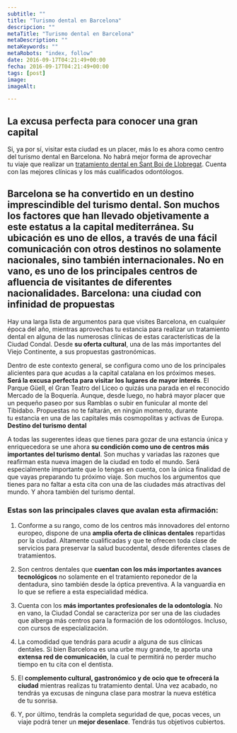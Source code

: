 ```yaml
---
subtitle: ""
title: "Turismo dental en Barcelona"
descripcion: ""
metaTitle: "Turismo dental en Barcelona"
metaDescription: ""
metaKeywords: ""
metaRobots: "index, follow"
date: 2016-09-17T04:21:49+00:00
fecha: 2016-09-17T04:21:49+00:00
tags: [post]
image: 
imageAlt: 

---
```



La excusa perfecta para conocer una gran capital
----


Si, ya por sí, visitar esta ciudad es un placer, más lo es ahora como centro del turismo dental en Barcelona. No habrá mejor forma de aprovechar tu viaje que realizar un [tratamiento dental en Sant Boi de Llobregat](http://centredentalbaste.com/). Cuenta con las mejores clínicas y los más cualificados odontólogos.

Barcelona se ha convertido en un destino imprescindible del turismo dental. Son muchos los factores que han llevado objetivamente a este estatus a la capital mediterránea. Su ubicación es uno de ellos, a través de una **fácil comunicación con otros destinos** no solamente nacionales, sino también internacionales. No en vano, es uno de los principales centros de afluencia de visitantes de diferentes nacionalidades.
**Barcelona: una ciudad con infinidad de propuestas**
-


Hay una larga lista de argumentos para que visites Barcelona, en cualquier época del año, mientras aprovechas tu estancia para realizar un tratamiento dental en alguna de las numerosas clínicas de estas características de la Ciudad Condal. Desde **su oferta cultural**, una de las más importantes del Viejo Continente, a sus propuestas gastronómicas.

Dentro de este contexto general, se configura como uno de los principales alicientes para que acudas a la capital catalana en los próximos meses. **Será la excusa perfecta para visitar los lugares de mayor interés**. El Parque Güell, el Gran Teatro del Liceo o quizás una parada en el reconocido Mercado de la Boquería. Aunque, desde luego, no habrá mayor placer que un pequeño paseo por sus Ramblas o subir en funicular al monte del Tibidabo. Propuestas no te faltarán, en ningún momento, durante tu estancia en una de las capitales más cosmopolitas y activas de Europa.
**Destino del turismo dental**


A todas las sugerentes ideas que tienes para gozar de una estancia única y enriquecedora se une ahora **su condición como uno de centros más importantes del turismo dental**. Son muchas y variadas las razones que reafirman esta nueva imagen de la ciudad en todo el mundo. Será especialmente importante que lo tengas en cuenta, con la única finalidad de que vayas preparando tu próximo viaje. Son muchos los argumentos que tienes para no faltar a esta cita con una de las ciudades más atractivas del mundo. Y ahora también del turismo dental.
### Estas son las principales claves que avalan esta afirmación:


1. Conforme a su rango, como de los centros más innovadores del entorno europeo, dispone de una **amplia oferta de clínicas dentales** repartidas por la ciudad. Altamente cualificadas y que te ofrecen toda clase de servicios para preservar la salud bucodental, desde diferentes clases de tratamientos.

2. Son centros dentales que **cuentan con los más importantes avances tecnológicos** no solamente en el tratamiento reponedor de la dentadura, sino también desde la óptica preventiva. A la vanguardia en lo que se refiere a esta especialidad médica.

3. Cuenta con los **más importantes profesionales de la odontología**. No en vano, la Ciudad Condal se caracteriza por ser una de las ciudades que alberga más centros para la formación de los odontólogos. Incluso, con cursos de especialización.

4. La comodidad que tendrás para acudir a alguna de sus clínicas dentales. Si bien Barcelona es una urbe muy grande, te aporta una **extensa red de comunicación**, la cual te permitirá no perder mucho tiempo en tu cita con el dentista.

5. El **complemento cultural, gastronómico y de ocio que te ofrecerá la ciudad** mientras realizas tu tratamiento dental. Una vez acabado, no tendrás ya excusas de ninguna clase para mostrar la nueva estética de tu sonrisa.

6. Y, por último, tendrás la completa seguridad de que, pocas veces, un viaje podrá tener un **mejor desenlace**. Tendrás tus objetivos cubiertos.

 
